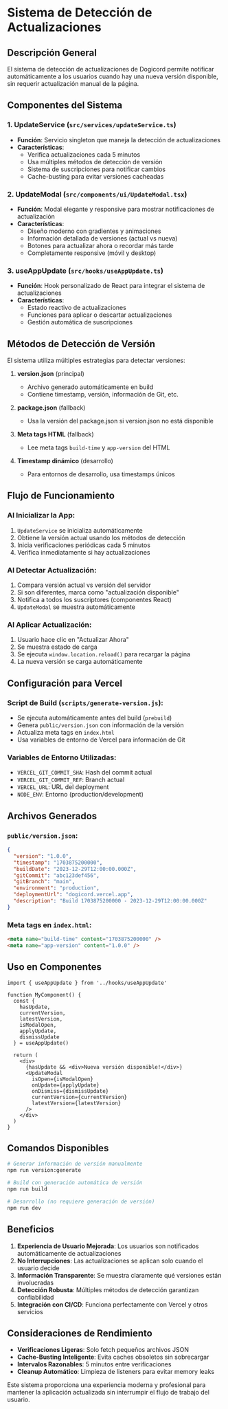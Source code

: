 # Sistema de Detección de Actualizaciones

## Descripción General

El sistema de detección de actualizaciones de Dogicord permite notificar automáticamente a los usuarios cuando hay una nueva versión disponible, sin requerir actualización manual de la página.

## Componentes del Sistema

### 1. **UpdateService** (`src/services/updateService.ts`)
- **Función**: Servicio singleton que maneja la detección de actualizaciones
- **Características**:
  - Verifica actualizaciones cada 5 minutos
  - Usa múltiples métodos de detección de versión
  - Sistema de suscripciones para notificar cambios
  - Cache-busting para evitar versiones cacheadas

### 2. **UpdateModal** (`src/components/ui/UpdateModal.tsx`)
- **Función**: Modal elegante y responsive para mostrar notificaciones de actualización
- **Características**:
  - Diseño moderno con gradientes y animaciones
  - Información detallada de versiones (actual vs nueva)
  - Botones para actualizar ahora o recordar más tarde
  - Completamente responsive (móvil y desktop)

### 3. **useAppUpdate** (`src/hooks/useAppUpdate.ts`)
- **Función**: Hook personalizado de React para integrar el sistema de actualizaciones
- **Características**:
  - Estado reactivo de actualizaciones
  - Funciones para aplicar o descartar actualizaciones
  - Gestión automática de suscripciones

## Métodos de Detección de Versión

El sistema utiliza múltiples estrategias para detectar versiones:

1. **version.json** (principal)
   - Archivo generado automáticamente en build
   - Contiene timestamp, versión, información de Git, etc.

2. **package.json** (fallback)
   - Usa la versión del package.json si version.json no está disponible

3. **Meta tags HTML** (fallback)
   - Lee meta tags `build-time` y `app-version` del HTML

4. **Timestamp dinámico** (desarrollo)
   - Para entornos de desarrollo, usa timestamps únicos

## Flujo de Funcionamiento

### Al Inicializar la App:
1. `UpdateService` se inicializa automáticamente
2. Obtiene la versión actual usando los métodos de detección
3. Inicia verificaciones periódicas cada 5 minutos
4. Verifica inmediatamente si hay actualizaciones

### Al Detectar Actualización:
1. Compara versión actual vs versión del servidor
2. Si son diferentes, marca como "actualización disponible"
3. Notifica a todos los suscriptores (componentes React)
4. `UpdateModal` se muestra automáticamente

### Al Aplicar Actualización:
1. Usuario hace clic en "Actualizar Ahora"
2. Se muestra estado de carga
3. Se ejecuta `window.location.reload()` para recargar la página
4. La nueva versión se carga automáticamente

## Configuración para Vercel

### Script de Build (`scripts/generate-version.js`):
- Se ejecuta automáticamente antes del build (`prebuild`)
- Genera `public/version.json` con información de la versión
- Actualiza meta tags en `index.html`
- Usa variables de entorno de Vercel para información de Git

### Variables de Entorno Utilizadas:
- `VERCEL_GIT_COMMIT_SHA`: Hash del commit actual
- `VERCEL_GIT_COMMIT_REF`: Branch actual
- `VERCEL_URL`: URL del deployment
- `NODE_ENV`: Entorno (production/development)

## Archivos Generados

### `public/version.json`:
```json
{
  "version": "1.0.0",
  "timestamp": "1703875200000",
  "buildDate": "2023-12-29T12:00:00.000Z",
  "gitCommit": "abc123def456",
  "gitBranch": "main",
  "environment": "production",
  "deploymentUrl": "dogicord.vercel.app",
  "description": "Build 1703875200000 - 2023-12-29T12:00:00.000Z"
}
```

### Meta tags en `index.html`:
```html
<meta name="build-time" content="1703875200000" />
<meta name="app-version" content="1.0.0" />
```

## Uso en Componentes

```tsx
import { useAppUpdate } from '../hooks/useAppUpdate'

function MyComponent() {
  const { 
    hasUpdate, 
    currentVersion, 
    latestVersion, 
    isModalOpen, 
    applyUpdate, 
    dismissUpdate 
  } = useAppUpdate()
  
  return (
    <div>
      {hasUpdate && <div>Nueva versión disponible!</div>}
      <UpdateModal
        isOpen={isModalOpen}
        onUpdate={applyUpdate}
        onDismiss={dismissUpdate}
        currentVersion={currentVersion}
        latestVersion={latestVersion}
      />
    </div>
  )
}
```

## Comandos Disponibles

```bash
# Generar información de versión manualmente
npm run version:generate

# Build con generación automática de versión
npm run build

# Desarrollo (no requiere generación de versión)
npm run dev
```

## Beneficios

1. **Experiencia de Usuario Mejorada**: Los usuarios son notificados automáticamente de actualizaciones
2. **No Interrupciones**: Las actualizaciones se aplican solo cuando el usuario decide
3. **Información Transparente**: Se muestra claramente qué versiones están involucradas
4. **Detección Robusta**: Múltiples métodos de detección garantizan confiabilidad
5. **Integración con CI/CD**: Funciona perfectamente con Vercel y otros servicios

## Consideraciones de Rendimiento

- **Verificaciones Ligeras**: Solo fetch pequeños archivos JSON
- **Cache-Busting Inteligente**: Evita caches obsoletos sin sobrecargar
- **Intervalos Razonables**: 5 minutos entre verificaciones
- **Cleanup Automático**: Limpieza de listeners para evitar memory leaks

Este sistema proporciona una experiencia moderna y profesional para mantener la aplicación actualizada sin interrumpir el flujo de trabajo del usuario.
